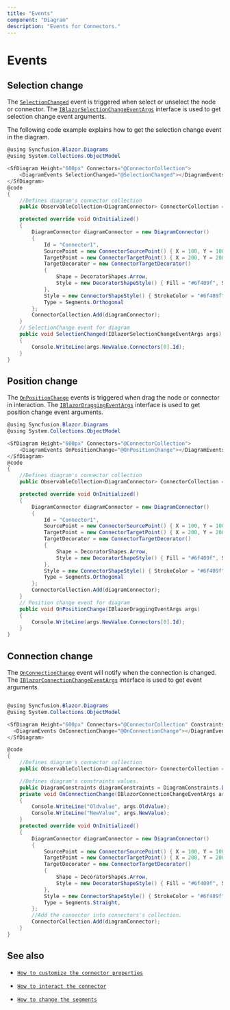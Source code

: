 ```yaml
---
title: "Events"
component: "Diagram"
description: "Events for Connectors."
---
```


# Events

## Selection change

The [`SelectionChanged`](https://help.syncfusion.com/cr/blazor/Syncfusion.Blazor.Diagrams.DiagramEvents.html#Syncfusion_Blazor_Diagrams_DiagramEvents_SelectionChanged) event is triggered when select or unselect the node or connector. The [`IBlazorSelectionChangeEventArgs`](https://help.syncfusion.com/cr/blazor/Syncfusion.Blazor.Diagrams.IBlazorSelectionChangeEventArgs.html) interface is used to get selection change event arguments.

The following code example explains how to get the selection change event in the diagram.

```csharp
@using Syncfusion.Blazor.Diagrams
@using System.Collections.ObjectModel

<SfDiagram Height="600px" Connectors="@ConnectorCollection">
    <DiagramEvents SelectionChanged="@SelectionChanged"></DiagramEvents>
</SfDiagram>
@code
{
    //Defines diagram's connector collection
    public ObservableCollection<DiagramConnector> ConnectorCollection = new ObservableCollection<DiagramConnector>();

    protected override void OnInitialized()
    {
        DiagramConnector diagramConnector = new DiagramConnector()
        {
            Id = "Connector1",
            SourcePoint = new ConnectorSourcePoint() { X = 100, Y = 100 },
            TargetPoint = new ConnectorTargetPoint() { X = 200, Y = 200 },
            TargetDecorator = new ConnectorTargetDecorator()
            {
                Shape = DecoratorShapes.Arrow,
                Style = new DecoratorShapeStyle() { Fill = "#6f409f", StrokeColor = "#6f409f", StrokeWidth = 1 }
            },
            Style = new ConnectorShapeStyle() { StrokeColor = "#6f409f", StrokeWidth = 1 },
            Type = Segments.Orthogonal
        };
        ConnectorCollection.Add(diagramConnector);
    }
    // SelectionChange event for diagram
    public void SelectionChanged(IBlazorSelectionChangeEventArgs args)
    {
        Console.WriteLine(args.NewValue.Connectors[0].Id);
    }
}
```

## Position change

The [`OnPositionChange`](https://help.syncfusion.com/cr/blazor/Syncfusion.Blazor.Diagrams.DiagramEvents.html#Syncfusion_Blazor_Diagrams_DiagramEvents_OnPositionChange) events is triggered when drag the node or connector in interaction. The [`IBlazorDraggingEventArgs`](https://help.syncfusion.com/cr/blazor/Syncfusion.Blazor.Diagrams.IBlazorDraggingEventArgs.html) interface is used to get position change event arguments.

```csharp
@using Syncfusion.Blazor.Diagrams
@using System.Collections.ObjectModel

<SfDiagram Height="600px" Connectors="@ConnectorCollection">
    <DiagramEvents OnPositionChange="@OnPositionChange"></DiagramEvents>
</SfDiagram>
@code
{
    //Defines diagram's connector collection
    public ObservableCollection<DiagramConnector> ConnectorCollection = new ObservableCollection<DiagramConnector>();

    protected override void OnInitialized()
    {
        DiagramConnector diagramConnector = new DiagramConnector()
        {
            Id = "Connector1",
            SourcePoint = new ConnectorSourcePoint() { X = 100, Y = 100 },
            TargetPoint = new ConnectorTargetPoint() { X = 200, Y = 200 },
            TargetDecorator = new ConnectorTargetDecorator()
            {
                Shape = DecoratorShapes.Arrow,
                Style = new DecoratorShapeStyle() { Fill = "#6f409f", StrokeColor = "#6f409f", StrokeWidth = 1 }
            },
            Style = new ConnectorShapeStyle() { StrokeColor = "#6f409f", StrokeWidth = 1 },
            Type = Segments.Orthogonal
        };
        ConnectorCollection.Add(diagramConnector);
    }
    // Position change event for diagram
    public void OnPositionChange(IBlazorDraggingEventArgs args)
    {
        Console.WriteLine(args.NewValue.Connectors[0].Id);
    }
}
```

## Connection change

The [`OnConnectionChange`](https://help.syncfusion.com/cr/blazor/Syncfusion.Blazor.Diagrams.DiagramEvents.html#Syncfusion_Blazor_Diagrams_DiagramEvents_OnConnectionChange) event will notify when the connection is changed. The [`IBlazorConnectionChangeEventArgs`](https://help.syncfusion.com/cr/blazor/Syncfusion.Blazor.Diagrams.IBlazorConnectionChangeEventArgs.html) interface is used to get event arguments.

```csharp

@using Syncfusion.Blazor.Diagrams
@using System.Collections.ObjectModel

<SfDiagram Height="600px" Connectors="@ConnectorCollection" Constraints="@diagramConstraints">
  <DiagramEvents OnConnectionChange="@OnConnectionChange"></DiagramEvents>
</SfDiagram>

@code
{
    //Defines diagram's connector collection
    public ObservableCollection<DiagramConnector> ConnectorCollection = new ObservableCollection<DiagramConnector>();

    //Defines diagram's constraints values.
    public DiagramConstraints diagramConstraints = DiagramConstraints.Default;
    private void OnConnectionChange(IBlazorConnectionChangeEventArgs args)
    {
        Console.WriteLine("Oldvalue", args.OldValue);
        Console.WriteLine("NewValue", args.NewValue);
    }
    protected override void OnInitialized()
    {
        DiagramConnector diagramConnector = new DiagramConnector()
        {
            SourcePoint = new ConnectorSourcePoint() { X = 100, Y = 100 },
            TargetPoint = new ConnectorTargetPoint() { X = 200, Y = 200 },
            TargetDecorator = new ConnectorTargetDecorator()
            {
                Shape = DecoratorShapes.Arrow,
                Style = new DecoratorShapeStyle() { Fill = "#6f409f", StrokeColor = "#6f409f", StrokeWidth = 1 }
            },
            Style = new ConnectorShapeStyle() { StrokeColor = "#6f409f", StrokeWidth = 1 },
            Type = Segments.Straight,
        };
        //Add the connector into connectors's collection.
        ConnectorCollection.Add(diagramConnector);
    }
}

```

## See also

* [`How to customize the connector properties`](./customization)

* [`How to interact the connector`](./interactions)

* [`How to change the segments`](./segments)
